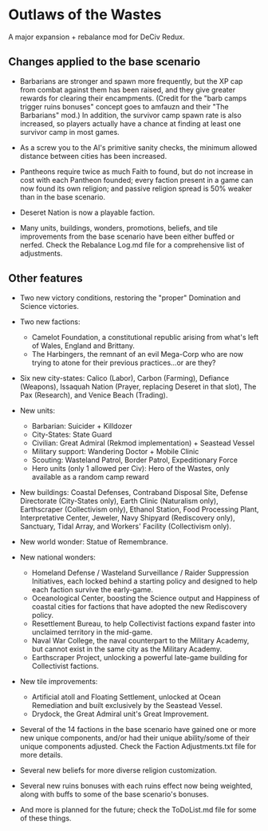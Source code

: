 # Outlaws of the Wastes
A major expansion + rebalance mod for DeCiv Redux.

## Changes applied to the base scenario

- Barbarians are stronger and spawn more frequently, but the XP cap from combat against them has been raised, and they give greater rewards for clearing their encampments. (Credit for the "barb camps trigger ruins bonuses" concept goes to amfauzn and their "The Barbarians" mod.) In addition, the survivor camp spawn rate is also increased, so players actually have a chance at finding at least one survivor camp in most games.

- As a screw you to the AI's primitive sanity checks, the minimum allowed distance between cities has been increased.

- Pantheons require twice as much Faith to found, but do not increase in cost with each Pantheon founded; every faction present in a game can now found its own religion; and passive religion spread is 50% weaker than in the base scenario.

- Deseret Nation is now a playable faction.

- Many units, buildings, wonders, promotions, beliefs, and tile improvements from the base scenario have been either buffed or nerfed. Check the Rebalance Log.md file for a comprehensive list of adjustments.

## Other features

- Two new victory conditions, restoring the "proper" Domination and Science victories.

- Two new factions:
  - Camelot Foundation, a constitutional republic arising from what's left of Wales, England and Brittany.
  - The Harbingers, the remnant of an evil Mega-Corp who are now trying to atone for their previous practices...or are they?

- Six new city-states: Calico (Labor), Carbon (Farming), Defiance (Weapons), Issaquah Nation (Prayer, replacing Deseret in that slot), The Pax (Research), and Venice Beach (Trading).

- New units:
  - Barbarian: Suicider + Killdozer
  - City-States: State Guard
  - Civilian: Great Admiral (Rekmod implementation) + Seastead Vessel
  - Military support: Wandering Doctor + Mobile Clinic
  - Scouting: Wasteland Patrol, Border Patrol, Expeditionary Force
  - Hero units (only 1 allowed per Civ): Hero of the Wastes, only available as a random camp reward

- New buildings: Coastal Defenses, Contraband Disposal Site, Defense Directorate (City-States only), Earth Clinic (Naturalism only), Earthscraper (Collectivism only), Ethanol Station, Food Processing Plant, Interpretative Center, Jeweler, Navy Shipyard (Rediscovery only), Sanctuary, Tidal Array, and Workers' Facility (Collectivism only).

- New world wonder: Statue of Remembrance.

- New national wonders:
  - Homeland Defense / Wasteland Surveillance / Raider Suppression Initiatives, each locked behind a starting policy and designed to help each faction survive the early-game.
  - Oceanological Center, boosting the Science output and Happiness of coastal cities for factions that have adopted the new Rediscovery policy.
  - Resettlement Bureau, to help Collectivist factions expand faster into unclaimed territory in the mid-game.
  - Naval War College, the naval counterpart to the Military Academy, but cannot exist in the same city as the Military Academy.
  - Earthscraper Project, unlocking a powerful late-game building for Collectivist factions.

- New tile improvements:
  - Artificial atoll and Floating Settlement, unlocked at Ocean Remediation and built exclusively by the Seastead Vessel.
  - Drydock, the Great Admiral unit's Great Improvement.

- Several of the 14 factions in the base scenario have gained one or more new unique components, and/or had their unique ability/some of their unique components adjusted. Check the Faction Adjustments.txt file for more details.

- Several new beliefs for more diverse religion customization.

- Several new ruins bonuses with each ruins effect now being weighted, along with buffs to some of the base scenario's bonuses.

- And more is planned for the future; check the ToDoList.md file for some of these things.
